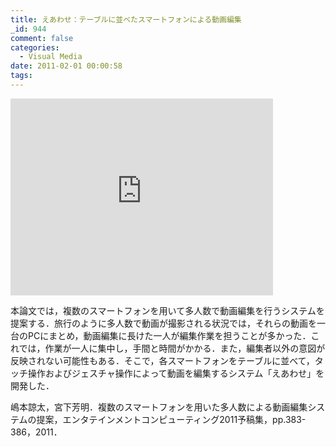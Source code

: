 ```yaml
---
title: えあわせ：テーブルに並べたスマートフォンによる動画編集
_id: 944
comment: false
categories:
  - Visual Media
date: 2011-02-01 00:00:58
tags:
---
```



<iframe width="420" height="315" src="https://www.youtube.com/embed/GMth_-znAyI" frameborder="0" allowfullscreen></iframe>

<!--more-->

本論文では，複数のスマートフォンを用いて多人数で動画編集を行うシステムを提案する．旅行のように多人数で動画が撮影される状況では，それらの動画を一台のPCにまとめ，動画編集に長けた一人が編集作業を担うことが多かった．これでは，作業が一人に集中し，手間と時間がかかる．また，編集者以外の意図が反映されない可能性もある．そこで，各スマートフォンをテーブルに並べて，タッチ操作およびジェスチャ操作によって動画を編集するシステム「えあわせ」を開発した．

嶋本諒太，宮下芳明．複数のスマートフォンを用いた多人数による動画編集システムの提案，エンタテインメントコンピューティング2011予稿集，pp.383-386，2011．
